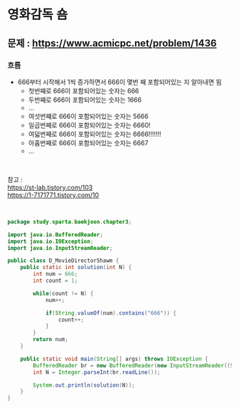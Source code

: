 # 영화감독 숌

## 문제 : https://www.acmicpc.net/problem/1436

### 흐름
- 666부터 시작해서 1씩 증가하면서 666이 몇번 째 포함되어있는 지 알아내면 됨
  - 첫번쨰로 666이 포함되어있는 숫자는 666
  - 두번쨰로 666이 포함되어있는 숫자는 1666
  - ...
  - 여섯번쨰로 666이 포함되어있는 숫자는 5666
  - 일곱번째로 666이 포함되어있는 숫자는 6660!
  - 여덟번째로 666이 포함되어있는 숫자는 6666!!!!!!!
  - 아홉번째로 666이 포함되어있는 숫자는 6667
  - ...

<br>

참고 :   
https://st-lab.tistory.com/103   
https://1-7171771.tistory.com/10

<br>

```java
package study.sparta.baekjoon.chapter3;

import java.io.BufferedReader;
import java.io.IOException;
import java.io.InputStreamReader;

public class D_MovieDirectorShawm {
    public static int solution(int N) {
        int num = 666;
        int count = 1;

        while(count != N) {
            num++;

            if(String.valueOf(num).contains("666")) {
                count++;
            }
        }
        return num;
    }

    public static void main(String[] args) throws IOException {
        BufferedReader br = new BufferedReader(new InputStreamReader((System.in)));
        int N = Integer.parseInt(br.readLine());

        System.out.println(solution(N));
    }
}

```
